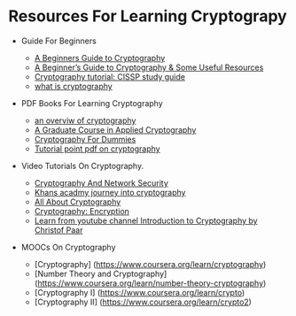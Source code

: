 Resources For Learning Cryptograpy
==================================

+ Guide For Beginners
	+ [A Beginners Guide to Cryptography](http://epictuts.blogspot.in/2011/06/beginners-guide-to-cryptography.html)
	+ [A Beginner’s Guide to Cryptography & Some Useful Resources](https://www.comparitech.com/blog/information-security/cryptography-guide/)
	+ [Cryptography tutorial: CISSP study guide](http://searchitchannel.techtarget.com/tutorial/Cryptography-tutorial-CISSP-study-guide)
	+ [what is cryptography](https://www.synopsys.com/software-integrity/resources/knowledge-database/cryptography.html)

+ PDF Books For Learning Cryptography
	+ [an overviw of cryptography](http://www.garykessler.net/library/crypto.html)
	+ [A Graduate Course in Applied Cryptography](https://crypto.stanford.edu/~dabo/cryptobook/draft_0_2.pdf)
	+ [Cryptography For Dummies](https://doc.lagout.org/network/3_Cryptography/Cryptography%20for%20Dummies.pdf) 
	+ [Tutorial point pdf on cryptography](https://www.tutorialspoint.com/cryptography/cryptography_tutorial.pdf)

+ Video Tutorials On Cryptography.
	+ [Cryptography And Network Security](http://nptel.ac.in/courses/106105031/1)
	+ [Khans acadmy journey into cryptography](https://www.khanacademy.org/computing/computer-science/cryptography#modarithmetic)
	+ [All About Cryptography](http://freevideolectures.com/Course/3027/Cryptography-and-Network-Security)
	+ [Cryptography: Encryption](https://ocw.mit.edu/courses/electrical-engineering-and-computer-science/6-046j-design-and-analysis-of-algorithms-spring-2015/lecture-videos/lecture-22-cryptography-encryption/)
	+ [Learn from youtube channel Introduction to Cryptography by Christof Paar](https://www.youtube.com/channel/UC1usFRN4LCMcfIV7UjHNuQg)

+ MOOCs On Cryptography
	+ [Cryptography] (https://www.coursera.org/learn/cryptography)
	+ [Number Theory and Cryptography] (https://www.coursera.org/learn/number-theory-cryptography)
	+ [Cryptography I] (https://www.coursera.org/learn/crypto)
	+ [Cryptography II] (https://www.coursera.org/learn/crypto2)